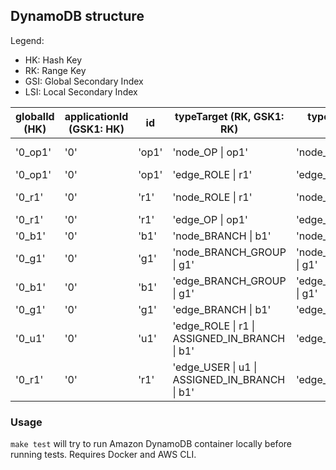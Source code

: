 ## DynamoDB structure

Legend:

* HK: Hash Key
* RK: Range Key
* GSI: Global Secondary Index
* LSI: Local Secondary Index

| globalId (HK)              | applicationId (GSK1: HK) | id      | typeTarget (RK, GSK1: RK)                | typeTargetTagless  (LSK1: RK)            | data           |
| -------------------------- | -------------------------|-------- |------------------------------------------|------------------------------------------|----------------|
| '0_op1'                    | '0'                      | 'op1'   | 'node_OP &#124; op1'                           | 'node_OP &#124; op1'                           | 'add-member'   |
| '0_op1'                    | '0'                      | 'op1'   | 'edge_ROLE &#124; r1'                          | 'edge_ROLE &#124; r1'                          | 'r1'           |
| '0_r1'                     | '0'                      | 'r1'    | 'node_ROLE &#124; r1'                          | 'node_ROLE &#124; r1'                          | 'staff-member' |
| '0_r1'                     | '0'                      | 'r1'    | 'edge_OP &#124; op1'                           | 'edge_OP &#124; op1'                           | 'op1'          |
| '0_b1'                     | '0'                      | 'b1'    | 'node_BRANCH &#124; b1'                        | 'node_BRANCH &#124; b1'                        | undefined      |
| '0_g1'                     | '0'                      | 'g1'    | 'node_BRANCH_GROUP &#124; g1'                  | 'node_BRANCH_GROUP &#124; g1'                  | undefined      |
| '0_b1'                     | '0'                      | 'b1'    | 'edge_BRANCH_GROUP &#124; g1'                  | 'edge_BRANCH_GROUP &#124; g1'                  | 'g1'           |
| '0_g1'                     | '0'                      | 'g1'    | 'edge_BRANCH &#124; b1'                        | 'edge_BRANCH &#124; b1'                        | 'b1'           |
| '0_u1'                     | '0'                      | 'u1'    | 'edge_ROLE &#124; r1 &#124; ASSIGNED_IN_BRANCH &#124; b1'  | 'edge_ROLE &#124; r1'                          | 'b1'           |
| '0_r1'                     | '0'                      | 'r1'    | 'edge_USER &#124; u1 &#124; ASSIGNED_IN_BRANCH &#124; b1'  | 'edge_USER &#124; u1'                          | 'b1'           |

### Usage
`make test` will try to run Amazon DynamoDB container locally before running tests.
Requires Docker and AWS CLI.